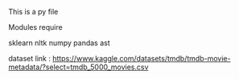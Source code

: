 This is a py file 

Modules require

sklearn
nltk
numpy
pandas
ast

dataset link  : https://www.kaggle.com/datasets/tmdb/tmdb-movie-metadata/?select=tmdb_5000_movies.csv